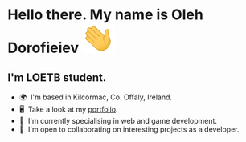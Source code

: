 # Hello there. My name is Oleh Dorofieiev ![](/assets/images/wave.gif)
## I'm LOETB student.
- 🌍  I'm based in Kilcormac, Co. Offaly, Ireland.
- 🖥️  Take a look at my <a target="_blank" rel="noreferrer" href='https://temp.org'>portfolio</a>.
- 🧠  I'm currently specialising in web and game development.
- 🤝  I'm open to collaborating on interesting projects as a developer.
